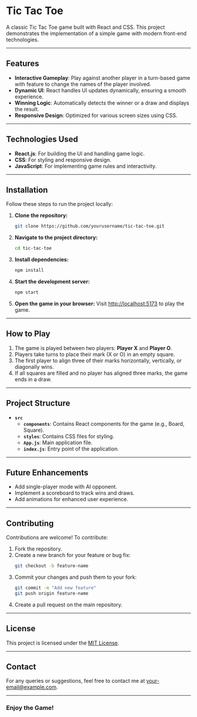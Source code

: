 # Tic Tac Toe

A classic Tic Tac Toe game built with React and CSS. This project demonstrates the implementation of a simple game with modern front-end technologies.

---

## Features
- **Interactive Gameplay**: Play against another player in a turn-based game with feature to change the names of the player involved.
- **Dynamic UI**: React handles UI updates dynamically, ensuring a smooth experience.
- **Winning Logic**: Automatically detects the winner or a draw and displays the result.
- **Responsive Design**: Optimized for various screen sizes using CSS.

---

## Technologies Used
- **React.js**: For building the UI and handling game logic.
- **CSS**: For styling and responsive design.
- **JavaScript**: For implementing game rules and interactivity.

---

## Installation

Follow these steps to run the project locally:

1. **Clone the repository:**
   ```bash
   git clone https://github.com/yourusername/tic-tac-toe.git
   ```

2. **Navigate to the project directory:**
   ```bash
   cd tic-tac-toe
   ```

3. **Install dependencies:**
   ```bash
   npm install
   ```

4. **Start the development server:**
   ```bash
   npm start
   ```

5. **Open the game in your browser:**
   Visit [http://localhost:5173](http://tic-tac-toe-ecru-phi-62.vercel.app/) to play the game.

---

## How to Play
1. The game is played between two players: **Player X** and **Player O**.
2. Players take turns to place their mark (X or O) in an empty square.
3. The first player to align three of their marks horizontally, vertically, or diagonally wins.
4. If all squares are filled and no player has aligned three marks, the game ends in a draw.

---

## Project Structure
- **`src`**
  - **`components`**: Contains React components for the game (e.g., Board, Square).
  - **`styles`**: Contains CSS files for styling.
  - **`App.js`**: Main application file.
  - **`index.js`**: Entry point of the application.

---

## Future Enhancements
- Add single-player mode with AI opponent.
- Implement a scoreboard to track wins and draws.
- Add animations for enhanced user experience.

---

## Contributing
Contributions are welcome! To contribute:
1. Fork the repository.
2. Create a new branch for your feature or bug fix:
   ```bash
   git checkout -b feature-name
   ```
3. Commit your changes and push them to your fork:
   ```bash
   git commit -m "Add new feature"
   git push origin feature-name
   ```
4. Create a pull request on the main repository.

---

## License
This project is licensed under the [MIT License](LICENSE).

---

## Contact
For any queries or suggestions, feel free to contact me at [your-email@example.com](mailto:nareshadhe01@gmail.com).

---

### Enjoy the Game!


